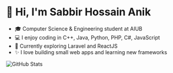 # 👋 Hi, I'm Sabbir Hossain Anik

- 🎓 Computer Science & Engineering student at AIUB
- 💻 I enjoy coding in C++, Java, Python, PHP, C#, JavaScript
- 🌱 Currently exploring Laravel and ReactJS
- ✨ I love building small web apps and learning new frameworks

![GitHub Stats](https://github-readme-stats.vercel.app/api?username=aniksh44&show_icons=true&theme=radical&hide_rank=false)
